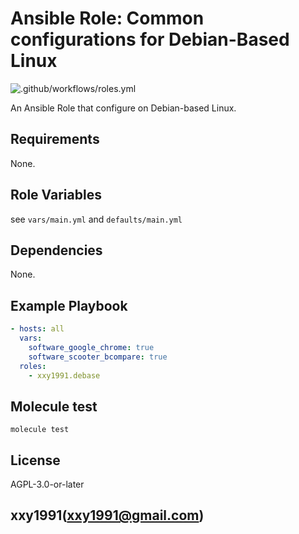 Ansible Role: Common configurations for Debian-Based Linux
=========

![.github/workflows/roles.yml](https://github.com/xxy1991/ansible-collection-debase/actions/workflows/roles.yml/badge.svg)

An Ansible Role that configure on Debian-based Linux.

Requirements
------------

None.

Role Variables
--------------

see `vars/main.yml` and `defaults/main.yml`

Dependencies
------------

None.

Example Playbook
----------------

```yaml
- hosts: all
  vars:
    software_google_chrome: true
    software_scooter_bcompare: true
  roles:
    - xxy1991.debase
```

Molecule test
-------------

```shell
molecule test
```

License
-------

AGPL-3.0-or-later

xxy1991(xxy1991@gmail.com)
------------------
